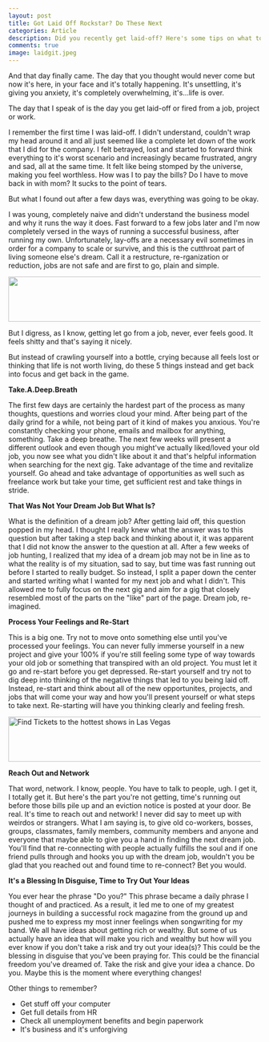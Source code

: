 ```yaml
---
layout: post
title: Got Laid Off Rockstar? Do These Next
categories: Article
description: Did you recently get laid-off? Here's some tips on what to do next.
comments: true
image: laidgit.jpeg
---
```

And that day finally came. The day that you thought would never come but now it's here, in your face and it's totally happening.
It's unsettling, it's giving you anxiety, it's completely overwhelming, it's...life is over.

The day that I speak of is the day you get laid-off or fired from a job, project or work.

I remember the first time I was laid-off. I didn't understand, couldn't wrap my head around it and all just seemed like a complete 
let down of the work that I did for the company. I felt betrayed, lost and started to forward think everything to it's worst 
scenario and increasingly became frustrated, angry and sad, all at the same time. It felt like being stomped by the universe, making you
feel worthless. How was I to pay the bills? Do I have to move back in with mom? It sucks to the point of tears.

But what I found out after a few days was, everything was going to be okay.

I was young, completely naive and didn't understand the business model and why it runs the way it does. Fast forward to a few jobs later 
and I'm now completely versed in the ways of running a successful business, after running my own. Unfortunately, lay-offs
are a necessary evil sometimes in order for a company to scale or survive, and this is the cutthroat part of living someone 
else's dream. Call it a restructure, re-rganization or reduction, jobs are not safe and are first to go, plain and simple. 

<a href="http://www.dpbolvw.net/click-8982858-10777962" target="_top">
<img src="http://www.ftjcfx.com/image-8982858-10777962" width="728" height="90" alt="" border="0"/></a>

But I digress, as I know, getting let go from a job, never, ever feels good. It feels shitty and that's saying it nicely.

But instead of crawling yourself into a bottle, crying because all feels lost or thinking that life is not worth living, do these 5 things 
instead and get back into focus and get back in the game.

<b>Take.A.Deep.Breath</b>

The first few days are certainly the hardest part of the process as many thoughts, questions and worries cloud your mind. After being part 
of the daily grind for a while, not being part of it kind of makes you anxious. You're constantly checking your phone, emails and mailbox 
for anything, something. Take a deep breathe. The next few weeks will present a different outlook and even though you might've actually 
liked/loved your old job, you now see what you didn't like about it and that's helpful information when searching for the next gig. Take 
advantage of the time and revitalize yourself. Go ahead and take advantage of opportunities as well such as freelance work but take your 
time, get sufficient rest and take things in stride.

<b>That Was Not Your Dream Job But What Is?</b>

What is the definition of a dream job? After getting laid off, this question popped in my head. I thought I really knew what the answer was to
this question but after taking a step back and thinking about it, it was apparent that I did not know the answer to the question at all. After a 
few weeks of job hunting, I realized that my idea of a dream job may not be in line as to what the reality is of my situation, sad to say, but time was fast running out before
I started to really budget. So instead, I split a paper down the center and started writing what I 
wanted for my next job and what I didn't. This allowed me to fully focus on the next gig and aim for a gig that closely resembled most of the parts on the "like" part of the page. Dream job, re-imagined.

<b>Process Your Feelings and Re-Start</b>

This is a big one. Try not to move onto something else until you've processed your feelings. You can never fully immerse yourself in a new project and 
give your 100% if you're still feeling some type of way towards your old job or something that transpired with an old project. You must let it go and re-start before you get depressed. Re-start yourself and try not to 
dig deep into thinking of the negative things that led to you being laid off. Instead, re-start and think about all of the new opportunites, projects,
and jobs that will come your way and how you'll present yourself or what steps to take next. Re-starting will have you thinking clearly and feeling fresh.

<a href="http://www.kqzyfj.com/click-8982858-11264699" target="_top">
<img src="http://www.ftjcfx.com/image-8982858-11264699" width="728" height="90" alt="Find Tickets to the hottest shows in Las Vegas" border="0"/></a>

<b>Reach Out and Network</b>

That word, network. I know, people. You have to talk to people, ugh. I get it, I totally get it. But here's the part you're not getting,
time's running out before those bills pile up and an eviction notice is posted at your door. Be real. It's time to reach out and network! I
never did say to meet up with weirdos or strangers. What I am saying is, to give old co-workers, bosses, groups, classmates, family members, community members
and anyone and everyone that maybe able to give you a hand in finding the next dream job. You'll find that re-connecting with people actually 
fulfills the soul and if one friend pulls through and hooks you up with the dream job, wouldn't you be glad that you reached out and found time
to re-connect? Bet you would.

<b>It's a Blessing In Disguise, Time to Try Out Your Ideas</b>

You ever hear the phrase "Do you?" This phrase became a daily phrase I thought of and practiced. As a result, it led me to one of my greatest
journeys in building a successful rock magazine from the ground up and pushed me to express my most inner feelings when songwriting for my band. 
We all have ideas about getting rich or wealthy. But some of us actually have an idea that will make you rich and wealthy but how will you 
ever know if you don't take a risk and try out your idea(s)? This could be the blessing in disguise that you've been praying for. This could be 
the financial freedom you've dreamed of. Take the risk and give your idea a chance. Do you. Maybe this is the moment where everything changes!


Other things to remember?
- Get stuff off your computer
- Get full details from HR
- Check all unemployment benefits and begin paperwork 
- It's business and it's unforgiving
